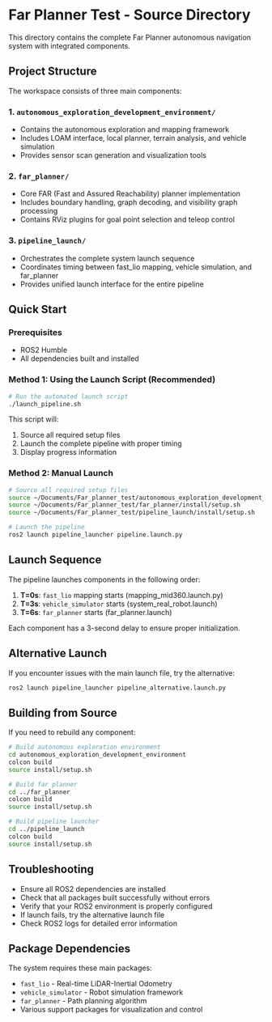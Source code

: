 # Far Planner Test - Source Directory

This directory contains the complete Far Planner autonomous navigation system with integrated components.

## Project Structure

The workspace consists of three main components:

### 1. `autonomous_exploration_development_environment/`
- Contains the autonomous exploration and mapping framework
- Includes LOAM interface, local planner, terrain analysis, and vehicle simulation
- Provides sensor scan generation and visualization tools

### 2. `far_planner/`
- Core FAR (Fast and Assured Reachability) planner implementation
- Includes boundary handling, graph decoding, and visibility graph processing
- Contains RViz plugins for goal point selection and teleop control

### 3. `pipeline_launch/`
- Orchestrates the complete system launch sequence
- Coordinates timing between fast_lio mapping, vehicle simulation, and far_planner
- Provides unified launch interface for the entire pipeline

## Quick Start

### Prerequisites
- ROS2 Humble
- All dependencies built and installed

### Method 1: Using the Launch Script (Recommended)
```bash
# Run the automated launch script
./launch_pipeline.sh
```

This script will:
1. Source all required setup files
2. Launch the complete pipeline with proper timing
3. Display progress information

### Method 2: Manual Launch
```bash
# Source all required setup files
source ~/Documents/Far_planner_test/autonomous_exploration_development_environment/install/setup.sh
source ~/Documents/Far_planner_test/far_planner/install/setup.sh
source ~/Documents/Far_planner_test/pipeline_launch/install/setup.sh

# Launch the pipeline
ros2 launch pipeline_launcher pipeline.launch.py
```

## Launch Sequence

The pipeline launches components in the following order:
1. **T=0s**: `fast_lio` mapping starts (mapping_mid360.launch.py)
2. **T=3s**: `vehicle_simulator` starts (system_real_robot.launch)
3. **T=6s**: `far_planner` starts (far_planner.launch)

Each component has a 3-second delay to ensure proper initialization.

## Alternative Launch

If you encounter issues with the main launch file, try the alternative:
```bash
ros2 launch pipeline_launcher pipeline_alternative.launch.py
```

## Building from Source

If you need to rebuild any component:

```bash
# Build autonomous exploration environment
cd autonomous_exploration_development_environment
colcon build
source install/setup.sh

# Build far planner
cd ../far_planner  
colcon build
source install/setup.sh

# Build pipeline launcher
cd ../pipeline_launch
colcon build
source install/setup.sh
```

## Troubleshooting

- Ensure all ROS2 dependencies are installed
- Check that all packages built successfully without errors
- Verify that your ROS2 environment is properly configured
- If launch fails, try the alternative launch file
- Check ROS2 logs for detailed error information

## Package Dependencies

The system requires these main packages:
- `fast_lio` - Real-time LiDAR-Inertial Odometry
- `vehicle_simulator` - Robot simulation framework
- `far_planner` - Path planning algorithm
- Various support packages for visualization and control

